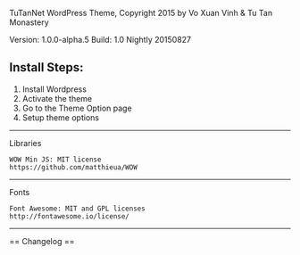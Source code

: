 TuTanNet WordPress Theme, Copyright 2015 by Vo Xuan Vinh & Tu Tan Monastery

Version: 1.0.0-alpha.5
Build: 1.0 Nightly 20150827

Install Steps:
--------------

1. Install Wordpress
1. Activate the theme
2. Go to the Theme Option page
3. Setup theme options

------------------------------------------

Libraries
    
    WOW Min JS: MIT license
    https://github.com/matthieua/WOW
  
-------------------------------------------

Fonts

    Font Awesome: MIT and GPL licenses
    http://fontawesome.io/license/    

----------------------------------------------------

== Changelog ==
